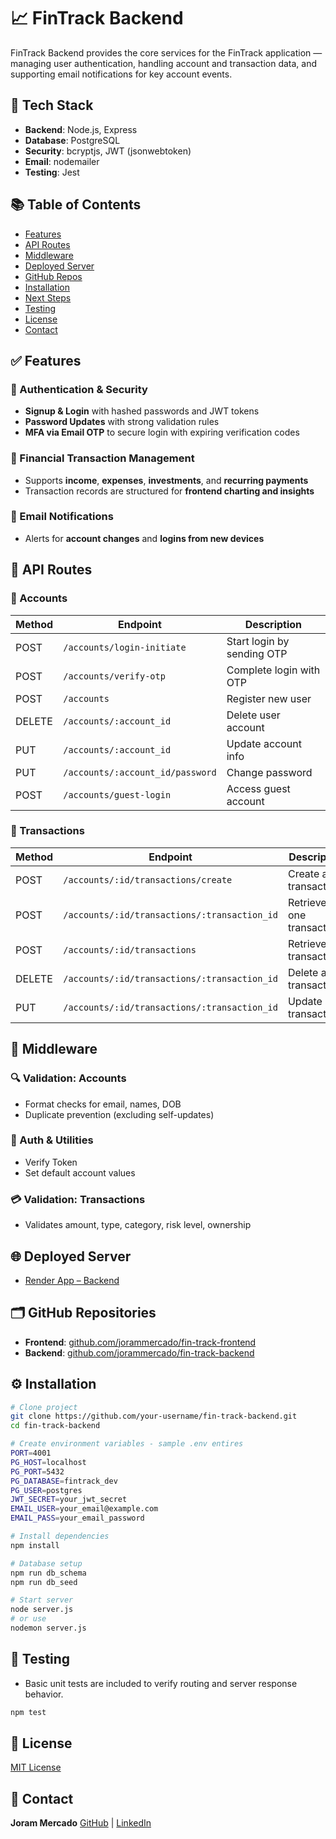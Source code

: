 # 📈 FinTrack Backend

FinTrack Backend provides the core services for the FinTrack application — managing user authentication, handling account and transaction data, and supporting email notifications for key account events.

## 🧰 Tech Stack

* **Backend**: Node.js, Express
* **Database**: PostgreSQL
* **Security**: bcryptjs, JWT (jsonwebtoken)
* **Email**: nodemailer
* **Testing**: Jest

## 📚 Table of Contents

* [Features](#features)
* [API Routes](#api-routes)
* [Middleware](#middleware)
* [Deployed Server](#deployed-server)
* [GitHub Repos](#github-repos)
* [Installation](#installation)
* [Next Steps](#next-steps)
* [Testing](#testing)
* [License](#license)
* [Contact](#contact)

## ✅ Features

### 🔐 Authentication & Security

* **Signup & Login** with hashed passwords and JWT tokens
* **Password Updates** with strong validation rules
* **MFA via Email OTP** to secure login with expiring verification codes

### 💸 Financial Transaction Management

* Supports **income**, **expenses**, **investments**, and **recurring payments**
* Transaction records are structured for **frontend charting and insights**

### 📧 Email Notifications

* Alerts for **account changes** and **logins from new devices**

## 📡 API Routes

### 👤 Accounts

| Method | Endpoint                         | Description                |
| ------ | -------------------------------- | -------------------------- |
| POST   | `/accounts/login-initiate`       | Start login by sending OTP |
| POST   | `/accounts/verify-otp`           | Complete login with OTP    |
| POST   | `/accounts`                      | Register new user          |
| DELETE | `/accounts/:account_id`          | Delete user account        |
| PUT    | `/accounts/:account_id`          | Update account info        |
| PUT    | `/accounts/:account_id/password` | Change password            |
| POST   | `/accounts/guest-login`          | Access guest account       |

### 💼 Transactions

| Method | Endpoint                                     | Description               |
| ------ | -------------------------------------------- | ------------------------- |
| POST   | `/accounts/:id/transactions/create`          | Create a transaction      |
| POST   | `/accounts/:id/transactions/:transaction_id` | Retrieve one transaction  |
| POST   | `/accounts/:id/transactions`                 | Retrieve all transactions |
| DELETE | `/accounts/:id/transactions/:transaction_id` | Delete a transaction      |
| PUT    | `/accounts/:id/transactions/:transaction_id` | Update a transaction      |

## 🔗 Middleware 

### 🔍 Validation: Accounts

* Format checks for email, names, DOB
* Duplicate prevention (excluding self-updates)

### 🔐 Auth & Utilities

* Verify Token
* Set default account values

### 💳 Validation: Transactions

* Validates amount, type, category, risk level, ownership

## 🌐 Deployed Server

* [Render App – Backend](https://fintrack-backend-services.onrender.com/)

## 🗂 GitHub Repositories

* **Frontend**: [github.com/jorammercado/fin-track-frontend](https://github.com/jorammercado/fin-track-frontend)
* **Backend**: [github.com/jorammercado/fin-track-backend](https://github.com/jorammercado/fin-track-backend)

## ⚙️ Installation

```bash
# Clone project
git clone https://github.com/your-username/fin-track-backend.git
cd fin-track-backend

# Create environment variables - sample .env entires
PORT=4001
PG_HOST=localhost
PG_PORT=5432
PG_DATABASE=fintrack_dev
PG_USER=postgres
JWT_SECRET=your_jwt_secret
EMAIL_USER=your_email@example.com
EMAIL_PASS=your_email_password

# Install dependencies
npm install

# Database setup
npm run db_schema
npm run db_seed

# Start server
node server.js
# or use
nodemon server.js
```

## 🧪 Testing

* Basic unit tests are included to verify routing and server response behavior.

```bash
npm test
```

## 📄 License

[MIT License](https://opensource.org/license/mit)

## 👤 Contact

**Joram Mercado**
[GitHub](https://github.com/jorammercado) | [LinkedIn](https://www.linkedin.com/in/jorammercado)

